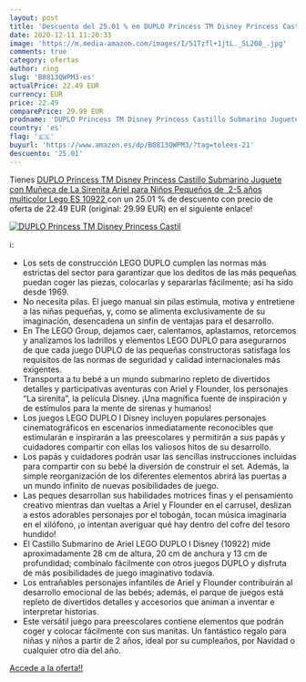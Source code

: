 ```yaml
---
layout: post
title: 'Descuento del 25.01 % en DUPLO Princess TM Disney Princess Castil'
date: 2020-12-11 11:20:33
image: 'https://m.media-amazon.com/images/I/51Tzfl+1jtL._SL200_.jpg'
comments: true
category: ofertas
author: ring
slug: 'B0813QWPM3-es'
actualPrice: 22.49 EUR
currency: EUR
price: 22.49
comparePrice: 29.99 EUR
prodname: 'DUPLO Princess TM Disney Princess Castillo Submarino Juguete con Muñeca de La Sirenita Ariel para Niños Pequeños de  2-5 años  multicolor  Lego ES 10922 '
country: 'es'
flag: '🇪🇸'
buyurl: 'https://www.amazon.es/dp/B0813QWPM3/?tag=tolees-21'
descuento: '25.01'
---
```


Tienes [DUPLO Princess TM Disney Princess Castillo Submarino Juguete con Muñeca de La Sirenita Ariel para Niños Pequeños de  2-5 años  multicolor  Lego ES 10922 ](https://www.amazon.es/dp/B0813QWPM3/?tag=tolees-21) con un 25.01 % de descuento con precio de oferta de 22.49 EUR (original: 29.99 EUR) en el siguiente enlace!

[![DUPLO Princess TM Disney Princess Castil](https://m.media-amazon.com/images/I/51Tzfl+1jtL._SL200_.jpg)](https://www.amazon.es/dp/B0813QWPM3/?tag=tolees-21)

ℹ️:

- Los sets de construcción LEGO DUPLO cumplen las normas más estrictas del sector para garantizar que los deditos de las más pequeñas puedan coger las piezas, colocarlas y separarlas fácilmente; así ha sido desde 1969.
- No necesita pilas. El juego manual sin pilas estimula, motiva y entretiene a las niñas pequeñas, y, como se alimenta exclusivamente de su imaginación, desencadena un sinfín de ventajas para el desarrollo.
- En The LEGO Group, dejamos caer, calentamos, aplastamos, retorcemos y analizamos los ladrillos y elementos LEGO DUPLO para asegurarnos de que cada juego DUPLO de las pequeñas constructoras satisfaga los requisitos de las normas de seguridad y calidad internacionales más exigentes.
- Transporta a tu bebé a un mundo submarino repleto de divertidos detalles y participativas aventuras con Ariel y Flounder, los personajes “La sirenita”, la película Disney. ¡Una magnífica fuente de inspiración y de estímulos para la mente de sirenas y humanos!
- Los juegos LEGO DUPLO l Disney incluyen populares personajes cinematográficos en escenarios inmediatamente reconocibles que estimularán e inspirarán a las preescolares y permitirán a sus papás y cuidadores compartir con ellas los valiosos hitos de su desarrollo.
- Los papás y cuidadores podrán usar las sencillas instrucciones incluidas para compartir con su bebé la diversión de construir el set. Además, la simple reorganización de los diferentes elementos abrirá las puertas a un mundo infinito de nuevas posibilidades de juego.
- Las peques desarrollan sus habilidades motrices finas y el pensamiento creativo mientras dan vueltas a Ariel y Flounder en el carrusel, deslizan a estos adorables personajes por el tobogán, tocan música imaginaria en el xilófono, ¡o intentan averiguar qué hay dentro del cofre del tesoro hundido!
- El Castillo Submarino de Ariel LEGO DUPLO l Disney (10922) mide aproximadamente 28 cm de altura, 20 cm de anchura y 13 cm de profundidad; combínalo fácilmente con otros juegos DUPLO y disfruta de más posibilidades de juego imaginativo todavía.
- Los entrañables personajes infantiles de Ariel y Flounder contribuirán al desarrollo emocional de las bebés; además, el parque de juegos está repleto de divertidos detalles y accesorios que animan a inventar e interpretar historias.
- Este versátil juego para preescolares contiene elementos que podrán coger y colocar fácilmente con sus manitas. Un fantástico regalo para niñas y niños a partir de 2 años, ideal por su cumpleaños, por Navidad o cualquier otro día del año.

[Accede a la oferta!!](https://www.amazon.es/dp/B0813QWPM3/?tag=tolees-21)
